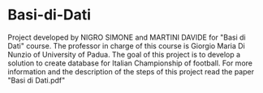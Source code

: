 # Basi-di-Dati
Project developed by NIGRO SIMONE and MARTINI DAVIDE for "Basi di Dati" course. The professor in charge of this course is Giorgio Maria Di Nunzio of University of Padua. 
The goal of this project is to develop a solution to create database for Italian Championship of football. For more information and the description of the steps of this project read the paper "Basi di Dati.pdf"
